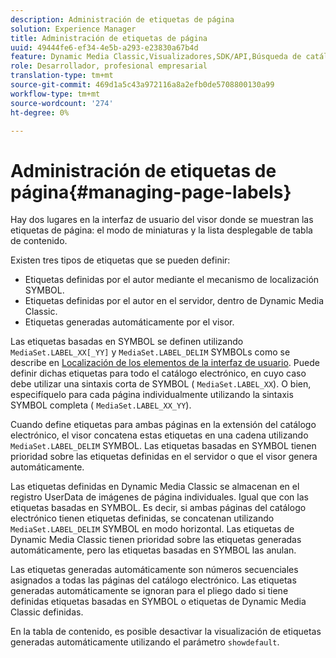 ```yaml
---
description: Administración de etiquetas de página
solution: Experience Manager
title: Administración de etiquetas de página
uuid: 49444fe6-ef34-4e5b-a293-e23830a67b4d
feature: Dynamic Media Classic,Visualizadores,SDK/API,Búsqueda de catálogos electrónicos
role: Desarrollador, profesional empresarial
translation-type: tm+mt
source-git-commit: 469d1a5c43a972116a8a2efb0de5708800130a99
workflow-type: tm+mt
source-wordcount: '274'
ht-degree: 0%

---
```



# Administración de etiquetas de página{#managing-page-labels}

Hay dos lugares en la interfaz de usuario del visor donde se muestran las etiquetas de página: el modo de miniaturas y la lista desplegable de tabla de contenido.

Existen tres tipos de etiquetas que se pueden definir:

* Etiquetas definidas por el autor mediante el mecanismo de localización SYMBOL.
* Etiquetas definidas por el autor en el servidor, dentro de Dynamic Media Classic.
* Etiquetas generadas automáticamente por el visor.

Las etiquetas basadas en SYMBOL se definen utilizando `MediaSet.LABEL_XX[_YY]` y `MediaSet.LABEL_DELIM` SYMBOLs como se describe en [Localización de los elementos de la interfaz de usuario](../../c-html5-s7-aem-asset-viewers/c-html5-20-ecatalog-viewer-about/c-html5-20-ecatalog-viewer-localization.md#concept-cbfc39344c494eb7b9f6a272cff0cc74). Puede definir dichas etiquetas para todo el catálogo electrónico, en cuyo caso debe utilizar una sintaxis corta de SYMBOL ( `MediaSet.LABEL_XX`). O bien, especifíquelo para cada página individualmente utilizando la sintaxis SYMBOL completa ( `MediaSet.LABEL_XX_YY`).

Cuando define etiquetas para ambas páginas en la extensión del catálogo electrónico, el visor concatena estas etiquetas en una cadena utilizando `MediaSet.LABEL_DELIM` SYMBOL. Las etiquetas basadas en SYMBOL tienen prioridad sobre las etiquetas definidas en el servidor o que el visor genera automáticamente.

Las etiquetas definidas en Dynamic Media Classic se almacenan en el registro UserData de imágenes de página individuales. Igual que con las etiquetas basadas en SYMBOL. Es decir, si ambas páginas del catálogo electrónico tienen etiquetas definidas, se concatenan utilizando `MediaSet.LABEL_DELIM` SYMBOL en modo horizontal. Las etiquetas de Dynamic Media Classic tienen prioridad sobre las etiquetas generadas automáticamente, pero las etiquetas basadas en SYMBOL las anulan.

Las etiquetas generadas automáticamente son números secuenciales asignados a todas las páginas del catálogo electrónico. Las etiquetas generadas automáticamente se ignoran para el pliego dado si tiene definidas etiquetas basadas en SYMBOL o etiquetas de Dynamic Media Classic definidas.

En la tabla de contenido, es posible desactivar la visualización de etiquetas generadas automáticamente utilizando el parámetro `showdefault`.
